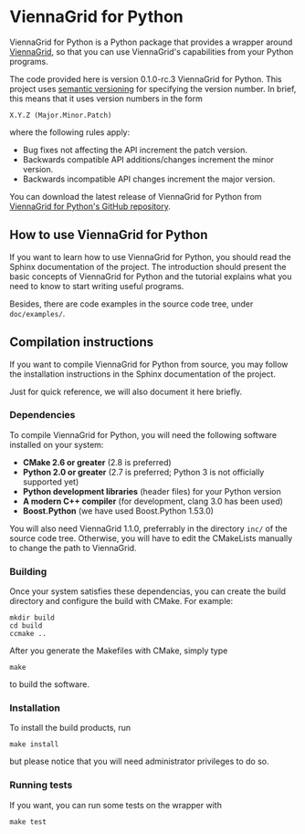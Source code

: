 # ViennaGrid for Python

ViennaGrid for Python is a Python package that provides a wrapper around [ViennaGrid](http://viennagrid.sourceforge.net "ViennaGrid - C++ Mesh Data Structure Library at High Convenience and Performance"), so that you can use ViennaGrid's capabilities from your Python programs.

The code provided here is version 0.1.0-rc.3 ViennaGrid for Python. This project uses [semantic versioning](http://semver.org "Semantic Versioning 2.0.0-rc.2") for specifying the version number. In brief, this means that it uses version numbers in the form

	X.Y.Z (Major.Minor.Patch)

where the following rules apply:

* Bug fixes not affecting the API increment the patch version.
* Backwards compatible API additions/changes increment the minor version.
* Backwards incompatible API changes increment the major version.

You can download the latest release of ViennaGrid for Python from [ViennaGrid for Python's GitHub repository](https://github.com/genba/viennagrid-python).

## How to use ViennaGrid for Python

If you want to learn how to use ViennaGrid for Python, you should read the Sphinx documentation of the project. The introduction should present the basic concepts of ViennaGrid for Python and the tutorial explains what you need to know to start writing useful programs.

Besides, there are code examples in the source code tree, under `doc/examples/`.

## Compilation instructions

If you want to compile ViennaGrid for Python from source, you may follow the installation instructions in the Sphinx documentation of the project.

Just for quick reference, we will also document it here briefly.

### Dependencies

To compile ViennaGrid for Python, you will need the following software installed on your system:

* **CMake 2.6 or greater** (2.8 is preferred)
* **Python 2.0 or greater** (2.7 is preferred; Python 3 is not officially supported yet)
* **Python development libraries** (header files) for your Python version
* **A modern C++ compiler** (for development, clang 3.0 has been used)
* **Boost.Python** (we have used Boost.Python 1.53.0)

You will also need ViennaGrid 1.1.0, preferrably in the directory `inc/` of the source code tree. Otherwise, you will have to edit the CMakeLists manually to change the path to ViennaGrid.

### Building

Once your system satisfies these dependencias, you can create the build directory and configure the build with CMake. For example:

	mkdir build
	cd build
	ccmake ..

After you generate the Makefiles with CMake, simply type

	make

to build the software.

### Installation

To install the build products, run

	make install

but please notice that you will need administrator privileges to do so.

### Running tests

If you want, you can run some tests on the wrapper with

	make test
